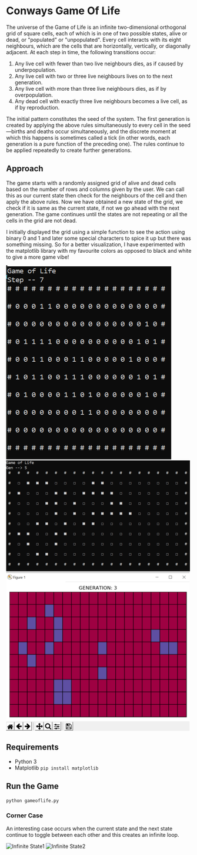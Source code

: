 # Conways Game Of Life

The universe of the Game of Life is an infinite two-dimensional orthogonal grid of square cells, each of which is in one of two possible states, alive or dead, or "populated" or "unpopulated". Every cell interacts with its eight neighbours, which are the cells that are horizontally, vertically, or diagonally adjacent. At each step in time, the following transitions occur:

1. Any live cell with fewer than two live neighbours dies, as if caused by underpopulation.
2. Any live cell with two or three live neighbours lives on to the next generation.
3. Any live cell with more than three live neighbours dies, as if by overpopulation.
4. Any dead cell with exactly three live neighbours becomes a live cell, as if by reproduction.

The initial pattern constitutes the seed of the system. The first generation is created by applying the above rules simultaneously to every cell in the seed—births and deaths occur simultaneously, and the discrete moment at which this happens is sometimes called a tick (in other words, each generation is a pure function of the preceding one). The rules continue to be applied repeatedly to create further generations.

## Approach

The game starts with a randomly assigned grid of alive and dead cells based on the number of rows and columns given by the user. 
We can call this as our current state then check for the neighbours of the cell and then apply the above rules.
Now we have obtained a new state of the grid, we check if it is same as the current state, if not we go ahead with the next generation. 
The game continues until the states are not repeating or all the cells in the grid are not dead. 

I initially displayed the grid using a simple function to see the action using binary 0 and 1 and later some special characters to spice it up but there was something missing. 
So for a better visualization, I have experimented with the matplotlib library with my favourite colors as opposed to black and white to give a more game vibe!

![Phase1](https://github.com/palakraman17/GameOfLife/blob/main/images/phase1.png) ![Phase2](https://github.com/palakraman17/GameOfLife/blob/main/images/phase2.png) ![Phase3](https://github.com/palakraman17/GameOfLife/blob/main/images/phase3.png)

## Requirements

* Python 3
* Matplotlib 
```pip install matplotlib ```

## Run the Game ##

``` python gameoflife.py ```

### Corner Case

An interesting case occurs when the current state and the next state continue to toggle between each other and this creates an infinite loop.

![Infinite State1](https://github.com/palakraman17/GameOfLife/blob/main/images/infinite_state_1.png)
![Infinite State2](https://github.com/palakraman17/GameOfLife/blob/main/images/infinite_state_1.png)

